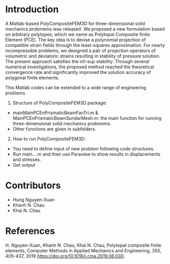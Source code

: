 # Introduction
A Matlab-based PolyCompositeFEM3D for three-dimensional solid mechanics probmems was released. We proposed a new formulation 
based on arbitrary polytopes, which we name as Polytopal Composite finite Element (PCE). The key idea is to 
devise a polynomial projection of compatible strain fields through the least-squares approximation. 
For nearly incompressible problems, we designed a pair of projection operators of volumetric and deviatoric 
strains resulting in stability of pressure solution. The present approach satisfies the inf–sup stability. 
Through several numerical investigations, the proposed method reached the theoretical convergence rate 
and significantly improved the solution accuracy of polygonal finite elements. 

This Matlab codes can be extended to a wide range of engineering problems. 

1. Structure of PolyCompositeFEM3D package: 
- mainMainPCEnPrismaticBeamFanTri.m & MainPCEnPrismaticBeamSundarMesh.m: the main function for running three-dimensional solid mechanics probmems.
- Other functions are given in subfolders.
2. How to run PolyCompositeFEM3D: 
- You need to define input of new problem following code structures.  
- Run main....m and then use Paraview to show results in displacements and stresses.
- Get output

# Contributors
- Hung Nguyen-Xuan
- Khanh N. Chau
- Khai N. Chau

# References
H. Nguyen-Xuan, Khanh N. Chau, Khai N. Chau, Polytopal composite finite elements, Computer Methods in Applied Mechanics and Engineering, 355, 405-437, 2019 https://doi.org/10.1016/j.cma.2019.06.030.
